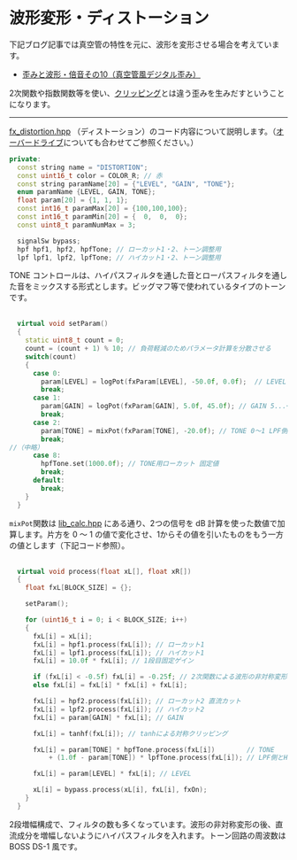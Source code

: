 # 波形変形・ディストーション

下記ブログ記事では真空管の特性を元に、波形を変形させる場合を考えています。

- [歪みと波形・倍音その10（真空管風デジタル歪み）](https://drugscore.blog.fc2.com/blog-entry-210.html)

2次関数や指数関数等を使い、[クリッピング](230_クリッピング・オーバードライブ.md)とは違う歪みを生みだすということになります。

---

[fx_distortion.hpp](https://github.com/kanengomibako/Sodium/blob/main/Src/example/fx_distortion.hpp) （ディストーション）のコード内容について説明します。（[オーバードライブ](230_クリッピング・オーバードライブ.md)についても合わせてご参照ください。）

```c++
private:
  const string name = "DISTORTION";
  const uint16_t color = COLOR_R; // 赤
  const string paramName[20] = {"LEVEL", "GAIN", "TONE"};
  enum paramName {LEVEL, GAIN, TONE};
  float param[20] = {1, 1, 1};
  const int16_t paramMax[20] = {100,100,100};
  const int16_t paramMin[20] = {  0,  0,  0};
  const uint8_t paramNumMax = 3;

  signalSw bypass;
  hpf hpf1, hpf2, hpfTone; // ローカット1・2、トーン調整用
  lpf lpf1, lpf2, lpfTone; // ハイカット1・2、トーン調整用
```
TONE コントロールは、ハイパスフィルタを通した音とローパスフィルタを通した音をミックスする形式とします。ビッグマフ等で使われているタイプのトーンです。<br>
<br>

```c++
  virtual void setParam()
  {
    static uint8_t count = 0;
    count = (count + 1) % 10; // 負荷軽減のためパラメータ計算を分散させる
    switch(count)
    {
      case 0:
        param[LEVEL] = logPot(fxParam[LEVEL], -50.0f, 0.0f);  // LEVEL -50...0 dB
        break;
      case 1:
        param[GAIN] = logPot(fxParam[GAIN], 5.0f, 45.0f); // GAIN 5...+45 dB
        break;
      case 2:
        param[TONE] = mixPot(fxParam[TONE], -20.0f); // TONE 0～1 LPF側とHPF側をミックス
        break;
//（中略）
      case 8:
        hpfTone.set(1000.0f); // TONE用ローカット 固定値
        break;
      default:
        break;
    }
  }
```
`mixPot`関数は [lib_calc.hpp](https://github.com/kanengomibako/Sodium/blob/main/Src/example/lib_calc.hpp) にある通り、2つの信号を dB 計算を使った数値で加算します。片方を 0 ～ 1 の値で変化させ、1からその値を引いたものをもう一方の値とします（下記コード参照）。<br>
<br>

```c++
  virtual void process(float xL[], float xR[])
  {
    float fxL[BLOCK_SIZE] = {};

    setParam();

    for (uint16_t i = 0; i < BLOCK_SIZE; i++)
    {
      fxL[i] = xL[i];
      fxL[i] = hpf1.process(fxL[i]); // ローカット1
      fxL[i] = lpf1.process(fxL[i]); // ハイカット1
      fxL[i] = 10.0f * fxL[i]; // 1段目固定ゲイン

      if (fxL[i] < -0.5f) fxL[i] = -0.25f; // 2次関数による波形の非対称変形
      else fxL[i] = fxL[i] * fxL[i] + fxL[i];

      fxL[i] = hpf2.process(fxL[i]); // ローカット2 直流カット
      fxL[i] = lpf2.process(fxL[i]); // ハイカット2
      fxL[i] = param[GAIN] * fxL[i]; // GAIN

      fxL[i] = tanhf(fxL[i]); // tanhによる対称クリッピング

      fxL[i] = param[TONE] * hpfTone.process(fxL[i])        // TONE
          + (1.0f - param[TONE]) * lpfTone.process(fxL[i]); // LPF側とHPF側をミックス

      fxL[i] = param[LEVEL] * fxL[i]; // LEVEL

      xL[i] = bypass.process(xL[i], fxL[i], fxOn);
    }
  }
```
2段増幅構成で、フィルタの数も多くなっています。波形の非対称変形の後、直流成分を増幅しないようにハイパスフィルタを入れます。トーン回路の周波数は BOSS DS-1 風です。